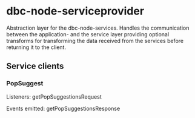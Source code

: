 # dbc-node-serviceprovider

Abstraction layer for the dbc-node-services. Handles the communication between 
the application- and the service layer providing optional transforms for 
transforming the data received from the services before returning it to the 
client.

## Service clients
### PopSuggest
Listeners:
getPopSuggestionsRequest

Events emitted:
getPopSuggestionsResponse
